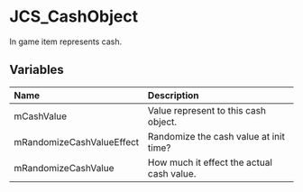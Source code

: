 # JCS_CashObject

In game item represents cash.

## Variables

| Name | Description |
|:---|:---|
| mCashValue | Value represent to this cash object. |
| mRandomizeCashValueEffect | Randomize the cash value at init time? |
| mRandomizeCashValue | How much it effect the actual cash value. |
